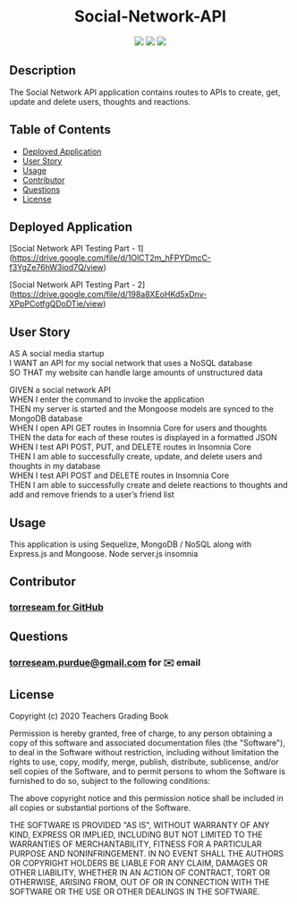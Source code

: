 
<h1 align="center">Social-Network-API</h1>

<p align="center">
<img src="https://img.shields.io/badge/Javascript-brightgreen"/>
<img src="https://img.shields.io/badge/Mongoose-red"/>
<img src="https://img.shields.io/badge/Node.js-success"/>


</p>


## Description

The Social Network API application contains routes to APIs to create, get, update and delete users, thoughts and reactions.

## Table of Contents

* [Deployed Application](#deployed-application)
* [User Story](#user-story)
* [Usage](#usage)
* [Contributor](#contributor)
* [Questions](#questions)
* [License](#license)


## Deployed Application 


[Social Network API Testing Part - 1]
(https://drive.google.com/file/d/1OlCT2m_hFPYDmcC-f3YgZe76hW3iod7Q/view)<br /> 



[Social Network API Testing Part - 2]
(https://drive.google.com/file/d/198a8XEoHKd5xDnv-XPpPCotfgQDoDTie/view)<br />




## User Story 

AS A social media startup<br />
I WANT an API for my social network that uses a NoSQL database<br />
SO THAT my website can handle large amounts of unstructured data<br />

GIVEN a social network API<br />
WHEN I enter the command to invoke the application<br />
THEN my server is started and the Mongoose models are synced to the MongoDB database<br />
WHEN I open API GET routes in Insomnia Core for users and thoughts<br />
THEN the data for each of these routes is displayed in a formatted JSON<br />
WHEN I test API POST, PUT, and DELETE routes in Insomnia Core<br />
THEN I am able to successfully create, update, and delete users and thoughts in my database<br />
WHEN I test API POST and DELETE routes in Insomnia Core<br />
THEN I am able to successfully create and delete reactions to thoughts and add and remove friends to a user’s friend list<br />


## Usage

This application is using Sequelize, MongoDB / NoSQL along with Express.js and Mongoose.
Node server.js 
insomnia 

## Contributor
### [torreseam for GitHub](https://github.com/torreseam)

## Questions
### torreseam.purdue@gmail.com for ✉️ email 

## License


  Copyright (c) 2020 Teachers Grading Book

  Permission is hereby granted, free of charge, to any person obtaining a copy
  of this software and associated documentation files (the "Software"), to deal
  in the Software without restriction, including without limitation the rights
  to use, copy, modify, merge, publish, distribute, sublicense, and/or sell
  copies of the Software, and to permit persons to whom the Software is
  furnished to do so, subject to the following conditions:

  The above copyright notice and this permission notice shall be included in all
  copies or substantial portions of the Software.

  THE SOFTWARE IS PROVIDED "AS IS", WITHOUT WARRANTY OF ANY KIND, EXPRESS OR
  IMPLIED, INCLUDING BUT NOT LIMITED TO THE WARRANTIES OF MERCHANTABILITY,
  FITNESS FOR A PARTICULAR PURPOSE AND NONINFRINGEMENT. IN NO EVENT SHALL THE
  AUTHORS OR COPYRIGHT HOLDERS BE LIABLE FOR ANY CLAIM, DAMAGES OR OTHER
  LIABILITY, WHETHER IN AN ACTION OF CONTRACT, TORT OR OTHERWISE, ARISING FROM,
  OUT OF OR IN CONNECTION WITH THE SOFTWARE OR THE USE OR OTHER DEALINGS IN THE
  SOFTWARE.